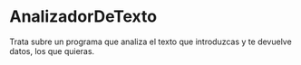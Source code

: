 # AnalizadorDeTexto
Trata subre un programa que analiza el texto que introduzcas y te devuelve datos, los que quieras.
